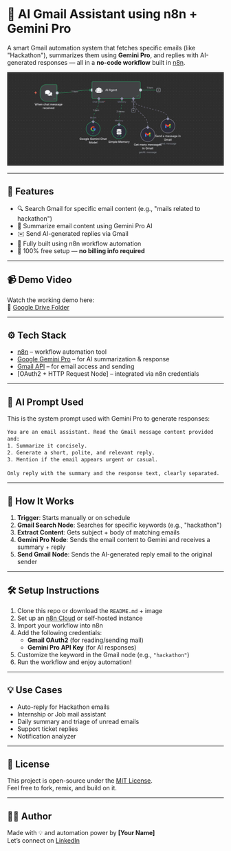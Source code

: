 # 🤖 AI Gmail Assistant using n8n + Gemini Pro

A smart Gmail automation system that fetches specific emails (like "Hackathon"), summarizes them using **Gemini Pro**, and replies with AI-generated responses — all in a **no-code workflow** built in [n8n](https://n8n.io).

![Demo](./photo.jpeg)

---

## 📌 Features

- 🔍 Search Gmail for specific email content (e.g., "mails related to hackathon")
- 🧠 Summarize email content using Gemini Pro AI
- ✉️ Send AI-generated replies via Gmail
- 🧩 Fully built using n8n workflow automation
- 💸 100% free setup — **no billing info required**

---

## 📹 Demo Video

Watch the working demo here:  
🎥 [Google Drive Folder](https://drive.google.com/drive/folders/1csgF2dCoj_dq6qWLiibObRiZAs0w7U8U?usp=sharing)

---

## ⚙️ Tech Stack

- [n8n](https://n8n.io) – workflow automation tool
- [Google Gemini Pro](https://ai.google.dev/) – for AI summarization & response
- [Gmail API](https://developers.google.com/gmail/api) – for email access and sending
- [OAuth2 + HTTP Request Node] – integrated via n8n credentials

---

## 🧠 AI Prompt Used

This is the system prompt used with Gemini Pro to generate responses:

```
You are an email assistant. Read the Gmail message content provided and:
1. Summarize it concisely.
2. Generate a short, polite, and relevant reply.
3. Mention if the email appears urgent or casual.

Only reply with the summary and the response text, clearly separated.
```

---

## 🚀 How It Works

1. **Trigger**: Starts manually or on schedule
2. **Gmail Search Node**: Searches for specific keywords (e.g., "hackathon")
3. **Extract Content**: Gets subject + body of matching emails
4. **Gemini Pro Node**: Sends the email content to Gemini and receives a summary + reply
5. **Send Gmail Node**: Sends the AI-generated reply email to the original sender

---

## 🛠️ Setup Instructions

1. Clone this repo or download the `README.md` + image
2. Set up an [n8n Cloud](https://n8n.io/) or self-hosted instance
3. Import your workflow into n8n
4. Add the following credentials:
   - **Gmail OAuth2** (for reading/sending mail)
   - **Gemini Pro API Key** (for AI responses)
5. Customize the keyword in the Gmail node (e.g., `"hackathon"`)
6. Run the workflow and enjoy automation!

---



## 💡 Use Cases

- Auto-reply for Hackathon emails
- Internship or Job mail assistant
- Daily summary and triage of unread emails
- Support ticket replies
- Notification analyzer


---

## 📜 License

This project is open-source under the [MIT License](https://opensource.org/licenses/MIT).  
Feel free to fork, remix, and build on it.

---

## 🙋‍♂️ Author

Made with 💡 and automation power by **[Your Name]**  
Let’s connect on [LinkedIn]([https://linkedin.com](https://www.linkedin.com/in/anikesh-kumar-289aaa290))
